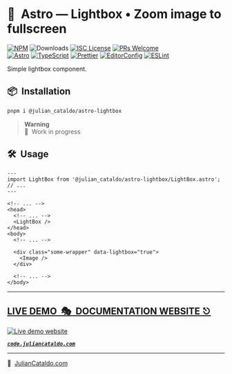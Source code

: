 # 🚀  Astro — Lightbox • Zoom image to fullscreen

[![NPM](https://img.shields.io/npm/v/@julian_cataldo/astro-lightbox)](https://www.npmjs.com/package/@julian_cataldo/astro-lightbox)
![Downloads](https://img.shields.io/npm/dt/@julian_cataldo/astro-lightbox.svg)
[![ISC License](https://img.shields.io/npm/l/@julian_cataldo/astro-lightbox)](https://github.com/JulianCataldo/web-garden/blob/develop/LICENSE)
[![PRs Welcome](https://img.shields.io/badge/PRs-welcome-brightgreen.svg)](https://makeapullrequest.com)  
[![Astro](https://img.shields.io/badge/Astro-333333.svg?logo=astro)](https://astro.build)
[![TypeScript](https://img.shields.io/badge/TypeScript-333333.svg?logo=typescript)](http://www.typescriptlang.org/)
[![Prettier](https://img.shields.io/badge/Prettier-333333.svg?logo=prettier)](https://prettier.io)
[![EditorConfig](https://img.shields.io/badge/EditorConfig-333333.svg?logo=editorconfig)](https://editorconfig.org)
[![ESLint](https://img.shields.io/badge/ESLint-3A33D1?logo=eslint)](https://eslint.org)

Simple lightbox component.

## 📦  Installation

```sh
pnpm i @julian_cataldo/astro-lightbox
```

> **Warning**  
> 🚧  Work in progress

## 🛠  Usage

```astro
---
import LightBox from '@julian_cataldo/astro-lightbox/LightBox.astro';
// ...
---
```

```astro
<!-- ... -->
<head>
  <!-- ... -->
  <LightBox />
</head>
<body>
  <!-- ... -->

  <div class="some-wrapper" data-lightbox="true">
    <Image />
  </div>

  <!-- ... -->
</body>
```

<div class="git-footer">

---

## [LIVE DEMO  🎭  DOCUMENTATION WEBSITE ⎋](https://code.juliancataldo.com/)

[![Live demo website](https://code.juliancataldo.com/poster.png)](https://code.juliancataldo.com)

**_[`code.juliancataldo.com`](https://code.juliancataldo.com/)_**

---

🔗  [JulianCataldo.com](https://www.juliancataldo.com/)

</div>
